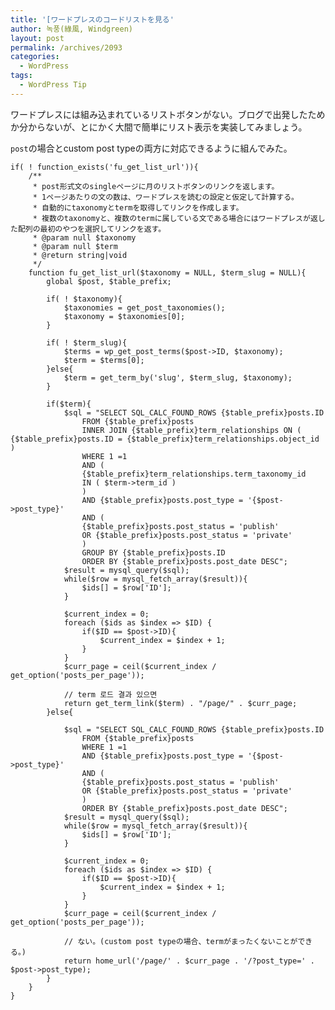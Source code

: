```yaml
---
title: '[ワードプレスのコードリストを見る'
author: 녹풍(綠風, Windgreen)
layout: post
permalink: /archives/2093
categories:
  - WordPress
tags:
  - WordPress Tip
---
```

ワードプレスには組み込まれているリストボタンがない。ブログで出発したためか分からないが、とにかく大間で簡単にリスト表示を実装してみましょう。

`post`の場合とcustom post typeの両方に対応できるように組んでみた。

    if( ! function_exists('fu_get_list_url')){
        /**
         * post形式文のsingleページに月のリストボタンのリンクを返します。
         * 1ページあたりの文の数は、ワードプレスを読むの設定と仮定して計算する。
         * 自動的にtaxonomyとtermを取得してリンクを作成します。
         * 複数のtaxonomyと、複数のtermに属している文である場合にはワードプレスが返した配列の最初のやつを選択してリンクを返す。
         * @param null $taxonomy
         * @param null $term
         * @return string|void
         */
        function fu_get_list_url($taxonomy = NULL, $term_slug = NULL){
            global $post, $table_prefix;
    
            if( ! $taxonomy){
                $taxonomies = get_post_taxonomies();
                $taxonomy = $taxonomies[0];
            }
    
            if( ! $term_slug){
                $terms = wp_get_post_terms($post->ID, $taxonomy);
                $term = $terms[0];
            }else{
                $term = get_term_by('slug', $term_slug, $taxonomy);
            }
    
            if($term){
                $sql = "SELECT SQL_CALC_FOUND_ROWS {$table_prefix}posts.ID
                    FROM {$table_prefix}posts
                    INNER JOIN {$table_prefix}term_relationships ON ( {$table_prefix}posts.ID = {$table_prefix}term_relationships.object_id )
                    WHERE 1 =1
                    AND (
                    {$table_prefix}term_relationships.term_taxonomy_id
                    IN ( $term->term_id )
                    )
                    AND {$table_prefix}posts.post_type = '{$post->post_type}'
                    AND (
                    {$table_prefix}posts.post_status = 'publish'
                    OR {$table_prefix}posts.post_status = 'private'
                    )
                    GROUP BY {$table_prefix}posts.ID
                    ORDER BY {$table_prefix}posts.post_date DESC";
                $result = mysql_query($sql);
                while($row = mysql_fetch_array($result)){
                    $ids[] = $row['ID'];
                }
    
                $current_index = 0;
                foreach ($ids as $index => $ID) {
                    if($ID == $post->ID){
                        $current_index = $index + 1;
                    }
                }
                $curr_page = ceil($current_index / get_option('posts_per_page'));
    
                // term 로드 결과 있으면
                return get_term_link($term) . "/page/" . $curr_page;
            }else{
    
                $sql = "SELECT SQL_CALC_FOUND_ROWS {$table_prefix}posts.ID
                    FROM {$table_prefix}posts
                    WHERE 1 =1
                    AND {$table_prefix}posts.post_type = '{$post->post_type}'
                    AND (
                    {$table_prefix}posts.post_status = 'publish'
                    OR {$table_prefix}posts.post_status = 'private'
                    )
                    ORDER BY {$table_prefix}posts.post_date DESC";
                $result = mysql_query($sql);
                while($row = mysql_fetch_array($result)){
                    $ids[] = $row['ID'];
                }
    
                $current_index = 0;
                foreach ($ids as $index => $ID) {
                    if($ID == $post->ID){
                        $current_index = $index + 1;
                    }
                }
                $curr_page = ceil($current_index / get_option('posts_per_page'));
    
                // ない。(custom post typeの場合、termがまったくないことができる。)
                return home_url('/page/' . $curr_page . '/?post_type=' . $post->post_type);
            }
        }
    }